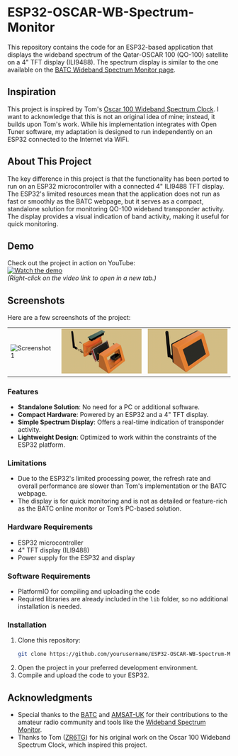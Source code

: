 # ESP32-OSCAR-WB-Spectrum-Monitor

This repository contains the code for an ESP32-based application that displays the wideband spectrum of the Qatar-OSCAR 100 (QO-100) satellite on a 4" TFT display (ILI9488). The spectrum display is similar to the one available on the [BATC Wideband Spectrum Monitor page](https://eshail.batc.org.uk/wb/).

## Inspiration

This project is inspired by Tom's [Oscar 100 Wideband Spectrum Clock](https://www.zr6tg.co.za/2022/06/23/oscar-100-wideband-spectrum-clock/). I want to acknowledge that this is not an original idea of mine; instead, it builds upon Tom's work. While his implementation integrates with Open Tuner software, my adaptation is designed to run independently on an ESP32 connected to the Internet via WiFi.

## About This Project

The key difference in this project is that the functionality has been ported to run on an ESP32 microcontroller with a connected 4" ILI9488 TFT display. The ESP32's limited resources mean that the application does not run as fast or smoothly as the BATC webpage, but it serves as a compact, standalone solution for monitoring QO-100 wideband transponder activity. The display provides a visual indication of band activity, making it useful for quick monitoring.

## Demo

Check out the project in action on YouTube:  
[![Watch the demo](https://img.youtube.com/vi/hN2jycwo034/0.jpg)](https://www.youtube.com/watch?v=hN2jycwo034)  
*(Right-click on the video link to open in a new tab.)*

## Screenshots

Here are a few screenshots of the project:

<div align="center"> <table> <tr> <td><img src="https://github.com/HB9IIU/ESP32-OSCAR-WB-Spectrum-Monitor/blob/main/doc/ScreenShots/IMG_7672.png" alt="Screenshot 1" width="200"></td> <td><img src="https://github.com/HB9IIU/ESP32-OSCAR-WB-Spectrum-Monitor/blob/main/doc/Enclosure3DprintFiles/Renderings/TFTESP32enclsoure_1.png" alt="Screenshot 2" width="200"></td> <td><img src="https://github.com/HB9IIU/ESP32-OSCAR-WB-Spectrum-Monitor/blob/main/doc/Enclosure3DprintFiles/Renderings/TFTESP32enclsoure_5.png" alt="Screenshot 3" width="200"></td> </tr> </table> </div>

### Features

- **Standalone Solution**: No need for a PC or additional software.
- **Compact Hardware**: Powered by an ESP32 and a 4" TFT display.
- **Simple Spectrum Display**: Offers a real-time indication of transponder activity.
- **Lightweight Design**: Optimized to work within the constraints of the ESP32 platform.

### Limitations

- Due to the ESP32's limited processing power, the refresh rate and overall performance are slower than Tom's implementation or the BATC webpage.
- The display is for quick monitoring and is not as detailed or feature-rich as the BATC online monitor or Tom’s PC-based solution.

### Hardware Requirements

- ESP32 microcontroller
- 4" TFT display (ILI9488)
- Power supply for the ESP32 and display

### Software Requirements

- PlatformIO for compiling and uploading the code
- Required libraries are already included in the `lib` folder, so no additional installation is needed.

### Installation

1. Clone this repository:
   ```bash
   git clone https://github.com/yourusername/ESP32-OSCAR-WB-Spectrum-Monitor.git
   ```
2. Open the project in your preferred development environment.
3. Compile and upload the code to your ESP32.

## Acknowledgments

- Special thanks to the [BATC](https://batc.org.uk/) and [AMSAT-UK](https://amsat-uk.org/) for their contributions to the amateur radio community and tools like the [Wideband Spectrum Monitor](https://eshail.batc.org.uk/wb/).
- Thanks to Tom ([ZR6TG](https://www.zr6tg.co.za)) for his original work on the Oscar 100 Wideband Spectrum Clock, which inspired this project.
